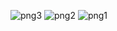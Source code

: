 ![png3](https://github.com/Ajayp111/Note-Book/assets/126410871/1aa2c5da-c0f7-4b0f-b5e9-efb30987cc9c)
![png2](https://github.com/Ajayp111/Note-Book/assets/126410871/e01285e3-5d02-48b4-b0a0-d4bb39538a7f)
![png1](https://github.com/Ajayp111/Note-Book/assets/126410871/3d544b9e-c6e8-44ad-8f97-2bbd19c1ab5c)
